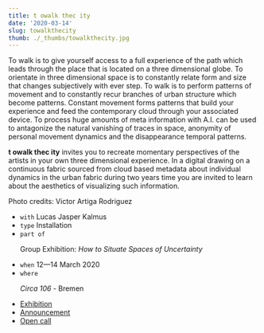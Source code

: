 ```yaml
---
title: t owalk thec ity
date: '2020-03-14'
slug: towalkthecity
thumb: ./_thumbs/towalkthecity.jpg
---
```


To walk is to give yourself access to a full experience of the path which leads through the place that is located on a three dimensional globe.
To orientate in three dimensional space is to constantly relate form and size that changes subjectively with ever step.
To walk is to perform patterns of movement and to constantly recur branches of urban structure which become patterns.
Constant movement forms patterns that build your experience and feed the contemporary cloud through your associated device.
To process huge amounts of meta information with A.I. can be used to antagonize the natural vanishing of traces in space, anonymity of personal movement dynamics and the disappearance temporal patterns.

**t owalk thec ity** invites you to recreate momentary perspectives of the artists in your own three dimensional experience.
In a digital drawing on a continuous fabric sourced from cloud based metadata about individual dynamics in the urban fabric during two
years time you are invited to learn about the aesthetics of visualizing such information.

Photo credits: Victor Artiga Rodriguez

<!--  -->

- `with` Lucas Jasper Kalmus
- `type` Installation
- `part of` <p> Group Exhibition: *How to Situate Spaces of Uncertainty* </p>
- `when` 12—14 March 2020
- `where` <p> *Circa 106* - Bremen </p>

<!--  -->

- [Exhibition](https://circa106.info/exhibitions/spaces-of-uncertainty/)
- [Announcement](https://www.hfk-bremen.de/en/events/circa-106-how-situate-spaces-uncertainty)
- [Open call](https://www.hfk-bremen.de/en/t/neuigkeiten-und-presse/n/open-call-projectspace-circa-106)

